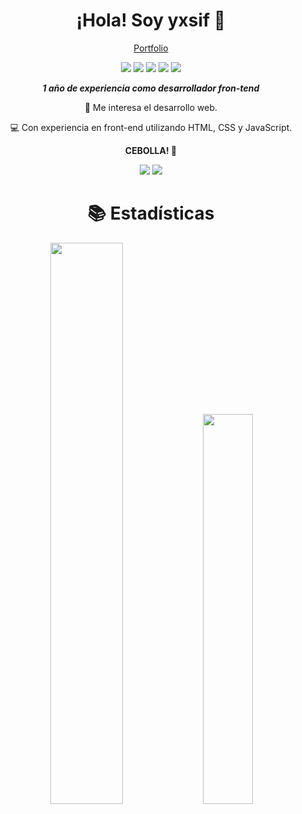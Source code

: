 <div align="center">

<h1>¡Hola! Soy yxsif 👋</h1>

  <a href="https://yxsif.pages.dev/">Portfolio</a>

![](https://img.shields.io/badge/html-0d1117?style=for-the-badge&logo=html5&logoColor=E34F26)
![](https://img.shields.io/badge/css-0d1117?style=for-the-badge&logo=css3&logoColor=1572B6)
![](https://img.shields.io/badge/javascript-0d1117?style=for-the-badge&logo=javascript&logoColor=f7DF1E)
![](https://img.shields.io/badge/react-0d1117?style=for-the-badge&logo=react&logoColor=blue)
![](https://img.shields.io/badge/tailwindcss-0d1117?style=for-the-badge&logo=tailwindcss&logoColor=00aae4)

<em><strong>1 año de experiencia como desarrollador fron-tend</strong></em>

👀 Me interesa el desarrollo web.

💻 Con experiencia en front-end utilizando HTML, CSS y JavaScript.

<strong>CEBOLLA! 🧅</strong>

<a href="https://instagram.com/yxsif.dev">![](https://img.shields.io/badge/Instagram-0d1117?style=for-the-badge&logo=instagram&logoColor=automatic)</a>
<a href="https://twitter.com/yxsifdev">![](https://img.shields.io/badge/Twitter-0d1117?style=for-the-badge&logo=x&logoColor=automatic)</a>

# 📚 Estadísticas

<p align="center">
<img width="48%" src="https://github-readme-stats.vercel.app/api?username=yxsifdev&show_icons=true&count_private=true&theme=react&hide_border=true&bg_color=070024"/>
<img width="40%" src="https://github-readme-stats.vercel.app/api/top-langs/?username=yxsifdev&show_icons=true&count_private=true&theme=react&hide_border=true&bg_color=070024&layout=compact"/></p>
